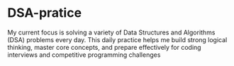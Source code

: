 # DSA-pratice
My current focus is solving a variety of Data Structures and Algorithms (DSA) problems every day. This daily practice helps me build strong logical thinking, master core concepts, and prepare effectively for coding interviews and competitive programming challenges
